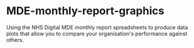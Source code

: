 # MDE-monthly-report-graphics
Using the NHS Digital MDE monthly report spreadsheets to produce data plots that allow you to compare your organisation's performance against others.

